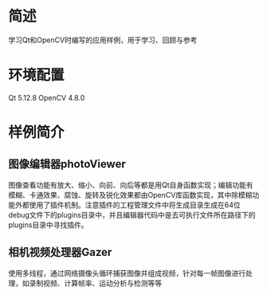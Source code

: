 # 简述
学习Qt和OpenCV时编写的应用样例，用于学习、回顾与参考
# 环境配置
Qt 5.12.8
OpenCV 4.8.0
# 样例简介
## 图像编辑器photoViewer
图像查看功能有放大、缩小、向前、向后等都是用Qt自身函数实现；编辑功能有模糊、卡通效果、腐蚀、旋转及锐化效果都由OpenCV库函数实现，其中除模糊功能外都使用了插件机制。注意插件的工程管理文件中将生成目录生成在64位debug文件下的plugins目录中，并且编辑器代码中是去可执行文件所在路径下的plugins目录中寻找插件。
## 相机视频处理器Gazer
使用多线程，通过网络摄像头循环捕获图像并组成视频，针对每一帧图像进行处理，如录制视频、计算帧率、运动分析与检测等等